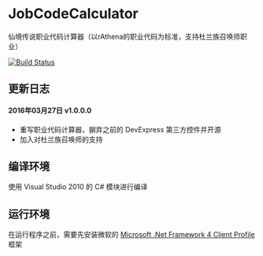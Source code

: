 # JobCodeCalculator
仙境传说职业代码计算器（以rAthena的职业代码为标准，支持杜兰族召唤师职业）

[![Build Status](https://travis-ci.org/CairoLee/JobCodeCalculator.svg?branch=master)](https://travis-ci.org/CairoLee/JobCodeCalculator)

## 更新日志

#### 2016年03月27日 v1.0.0.0
- 重写职业代码计算器，摒弃之前的 DevExpress 第三方控件并开源
- 加入对杜兰族召唤师的支持

## 编译环境
使用 Visual Studio 2010 的 C# 模块进行编译

## 运行环境
在运行程序之前，需要先安装微软的 [Microsoft .Net Framework 4 Client Profile](http://www.microsoft.com/zh-cn/download/details.aspx?id=24872) 框架

